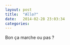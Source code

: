 ```yaml
---
layout: post
title:  "Allo?"
date:   2014-02-28 23:03:34
categories: 
---
```


Bon ça marche ou pas ?
